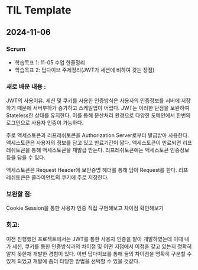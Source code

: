 # TIL Template
## 2024-11-06

### Scrum
- 학습목표 1: 11-05 수업 한줄정리
- 학습목표 2: 딥다이브 주제정리(JWT가 세션에 비하여 갖는 장점)

### 새로 배운 내용 :
JWT의 사용이유. 세션 및 쿠키를 사용한 인증방식은 사용자의 인증정보를 서버에 저장하기 때문에 서버부하가 증가하고 스케일업이 어렵다. 
JWT는 이러한 단점을 보완하여 Stateless한 상태를 유지한다. 이를 통해 분산처리 환경으로 다양한 도메인에서 한번의 로그인으로 사용자 인증이 가능하다.

주로 액세스토큰과 리프레쉬토큰을 Authorization Server로부터 발급받아 사용한다.
액세스토큰은 사용자의 정보를 담고 있고 만료기간이 짧다. 액세스토큰이 만료되면 리프레쉬토큰을 통해 액세스토큰을 재발급 받는다. 리프레쉬토큰에는 액세스토큰 인증정보 등을 담을 수 있다. 

액세스토큰은 Request Header에 보안증명 헤더를 통해 담아 Request를 한다. 
리프레쉬토큰은 클라이언트의 쿠키에 주로 저장한다.

### 보완할 점: 
Cookie Session을 통한 사용자 인증 직접 구현해보고 차이점 확인해보기

### 회고:
이전 진행했던 프로젝트에서는 JWT를 통한 사용자 인증을 맡아 개발하였는데 이때 내가 세션, 쿠키를 통한 인증방식과의 차이점 및 어떤 지점에서 이점을 갖고 있는지 정확히 알지 못한채 개발한 경험이 있다. 이번 딥다이브를 통해 둘의 차이점을 명확히 구분할 수 있게 되었고 개발에 좀더 타당한 방법을 선택할 수 있을 것같다. 


